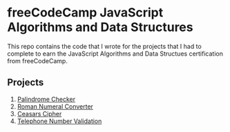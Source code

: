 # freeCodeCamp JavaScript Algorithms and Data Structures

This repo contains the code that I wrote for the projects that I had to complete to earn the JavaScript Algorithms and Data Structues certification from freeCodeCamp.

## Projects

1. [Palindrome Checker](https://github.com/libbi-mylah/fcc-02-javascript-algorithms-data-structures/blob/main/palindromeChecker.js)
2. [Roman Numeral Converter](https://github.com/libbi-mylah/fcc-02-javascript-algorithms-data-structures/blob/main/romanNumeralConverter.js)
3. [Ceasars Cipher](https://github.com/libbi-mylah/fcc-02-javascript-algorithms-data-structures/blob/main/caesarsCipher.js)
4. [Telephone Number Validation](https://github.com/libbi-mylah/fcc-02-javascript-algorithms-data-structures/blob/main/telephoneNumberValidation.js)
